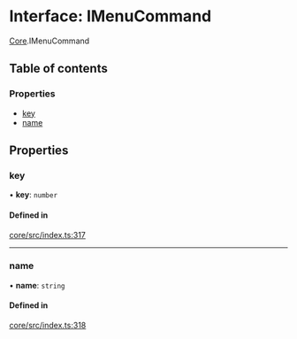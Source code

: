 # Interface: IMenuCommand

[Core](../modules/Core.md).IMenuCommand

## Table of contents

### Properties

- [key](Core.IMenuCommand.md#key)
- [name](Core.IMenuCommand.md#name)

## Properties

### key

• **key**: `number`

#### Defined in

[core/src/index.ts:317](https://github.com/iniquitybbs/iniquity/blob/d1c5f72/packages/core/src/index.ts#L317)

___

### name

• **name**: `string`

#### Defined in

[core/src/index.ts:318](https://github.com/iniquitybbs/iniquity/blob/d1c5f72/packages/core/src/index.ts#L318)
